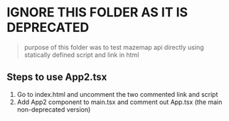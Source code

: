 # IGNORE THIS FOLDER AS IT IS DEPRECATED

> purpose of this folder was to test mazemap api directly using statically defined script and link in html

## Steps to use App2.tsx

1. Go to index.html and uncomment the two commented link and script
2. Add App2 component to main.tsx and comment out App.tsx (the main non-deprecated version)
